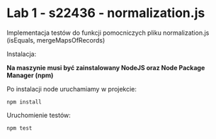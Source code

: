 # Lab 1 - s22436 - normalization.js

Implementacja testów do funkcji pomocniczych pliku normalization.js (isEquals, mergeMapsOfRecords)

Instalacja:

**Na maszynie musi być zainstalowany NodeJS oraz Node Package Manager (npm)**

Po instalacji node uruchamiamy w projekcie:

```
npm install
```

Uruchomienie testów:

```
npm test
```
